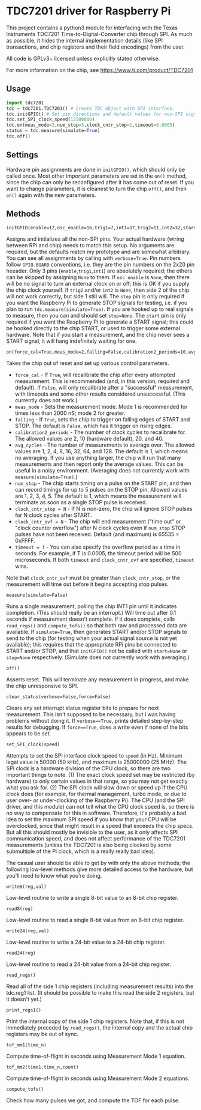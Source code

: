 # TDC7201 driver for Raspberry Pi

This project contains a python3 module for interfacing with the Texas Instruments TDC7201 Time-to-Digital-Converter chip through SPI.
As much as possible, it hides the internal implementation details (like SPI transactions, and chip registers and their field encodings) from the user.

All code is GPLv3+ licensed unless explicitly stated otherwise.

For more information on the chip, see https://www.ti.com/product/TDC7201

## Usage

```python
import tdc7201
tdc = tdc7201.TDC7201() # Create TDC object with SPI interface.
tdc.initGPIO() # Set pin directions and default values for non-SPI signals.
tdc.set_SPI_clock_speed(12500000)
tdc.on(meas_mode=2,num_stop=3,clock_cntr_stop=1,timeout=0.0005)
status = tdc.measure(simulate=True)
tdc.off()
```

## Settings

Hardware pin assignments are done in `initGPIO()`, which should only be called once.
Most other important parameters are set in the `on()` method,
since the chip can only be reconfigured after it has come out of reset.
If you want to change parameters, it is cleanest to turn the chip `off()`, and then `on()` again with the new parameters.

## Methods

    initGPIO(enable=12,osc_enable=16,trig1=7,int1=37,trig2=11,int2=32,start=18,stop=22,verbose=False)

Assigns and initializes all the non-SPI pins.
Your actual hardware (wiring between RPi and chip) needs to match this setup.
No arguments are required, but the defaults match my prototype and are somewhat arbitrary.
You can see all assignments by calling with `verbose=True`.
Pin numbers follow `GPIO.BOARD` conventions,
i.e. they are the pin numbers on the 2x20 pin heeader.
Only 3 pins (`enable`,`trig1`,`int1`) are absolutely required;
the others can be skipped by assigning `None` to them.
If `osc_enable` is `None`, then there will be no signal to turn an external clock on or off; this is OK if you supply the chip clock yourself.
If `trig2` and/or `int2` is `None`, then side 2 of the chip will not work correctly, but side 1 still will.
The `stop` pin is only required if you want the Raspberry Pi to generate STOP signals for testing, i.e. if you plan to run `tdc.measure(simulate=True)`.
If you are hooked up to real signals to measure, then you can and should set `stop=None`.
The `start` pin is only required if you want the Raspberry Pi to generate a START signal; this could be hooked directly to the chip START, or used to trigger some external hardware.
Note that if you start a measurement, and the chip never sees a START signal, it will hang indefinitely waiting for one.

    on(force_cal=True,meas_mode=2,falling=False,calibration2_periods=10,avg_cycles=1,num_stop=1,clock_cntr_stop=0,clock_cntr_ovf=0xFFFF,timeout=None)

Takes the chip out of reset and set up various control parameters.

* `force_cal` -
If `True`, will recalibrate the chip after every attempted measurement.
This is recommended (and, in this version, required and default).
If `False`, will only recalibrate after a "successful" measurement,
with timeouts and some other results considered unsuccessful.
(This currently does not work.)
* `meas_mode` -
Sets the measurement mode.
Mode 1 is recommended for times less than 2000 nS; mode 2 for greater.
* `falling` -
If `True`, sets the chip to trigger on falling edges of START and STOP.
The default is `False`, which has it trigger on rising edges.
* `calibration2_periods` - The number of clock cycles to recalibrate for. The allowed values are 2, 10 (hardware default), 20, and 40.
* `avg_cycles` -
The number of measurements to average over.
The allowed values are 1, 2, 4, 8, 16, 32, 64, and 128.
The default is 1, which means no averaging.
If you use anything larger, the chip will run that many measurements and then report only the average values.
This can be useful in a noisy environment.
(Averaging does not currently work with `measure(simulate=True)`.)
* `num_stop` -
The chip starts timing on a pulse on the START pin, and then can record timings for up to 5 pulses on the STOP pin.
Allowed values are 1, 2, 3, 4, 5.
The default is 1, which means the measurement will terminate as soon as a single STOP pulse is received.
* `clock_cntr_stop = N` - If N is non-zero, the chip will ignore STOP pulses for N clock cycles after START.
* `clock_cntr_ovf = N` - The chip will end measurement ("time out" or "clock counter overflow") after N clock cycles even if `num_stop` STOP pulses have not been received.
Default (and maximum) is 65535 = 0xFFFF.
* `timeout = T` - You can also specify the overflow period as a time in seconds. For example, if T is 0.0005, the timeout period will be 500 microseconds. If both `timeout` and `clock_cntr_ovf` are specified, `timeout` wins.

Note that `clock_cntr_ovf` must be greater than `clock_cntr_stop`,
or the measurement will time out before it begins accepting stop pulses.

    measure(simulate=False)

Runs a single measurement, polling the chip INT1 pin until it indicates completion.
(This should really be an interrupt.)
Will time out after 0.1 seconds if measurement doesn't complete.
If it does complete, calls `read_regs()` and `compute_tofs()` so that both raw and processed data are available.
If `simulate=True`, then generates START and/or STOP signals to send to the chip
(for testing when your actual signal source is not yet available);
this requires that the appropriate RPi pins be connected to START and/or STOP,
and that `initGPIO()` not be called with `start=None` or `stop=None` respectively.
(Simulate does not currently work with averaging.)

    off()

Asserts reset. This will terminate any measurement in progress, and make the chip unresponsive to SPI.

    clear_status(verbose=False,force=False)

Clears any set interrupt status register bits to prepare for next measurement.
This isn't supposed to be necessary, but I was having problems without doing it.
If `verbose==True`, prints detailed step-by-step results for debugging.
If `force==True`, does a write even if none of the bits appears to be set.

    set_SPI_clock(speed)

Attempts to set the SPI interface clock speed to `speed` (in Hz).
Minimum legal value is 50000 (50 kHz), and maximum is 25000000 (25 MHz).
The SPI clock is a hardware division of the CPU clock, so there are two important things to note.
(1) The exact clock speed set may be restricted (by hardware) to only certain values in that range, so you may not get exactly what you ask for.
(2) The SPI clock will slow down or speed up if the CPU clock does (for example, for thermal management, turbo mode, or due to user over- or under-clocking of the Raspberry Pi).
 The CPU (and the SPI driver, and this module) can not tell what the CPU clock speed is, so there is no way to compensate for this in software.
Therefore, it's probably a bad idea to set the maximum SPI speed if you know that your CPU will be overclocked, since that might result in a speed that exceeds the chip specs.
But all this should mostly be invisible to the user, as it only affects SPI communication speed, and does not affect performance of the TDC7201 measurements (unless the TDC7201 is also being clocked by some submultiple of the Pi clock, which is a really really bad idea).

The casual user should be able to get by with only the above methods; the following low-level methods give more detailed access to the hardware, but you'll need to know what you're doing.

    write8(reg,val)

Low-level routine to write a single 8-bit value to an 8-bit chip register.

    read8(reg)

Low-level routine to read a single 8-bit value from an 8-bit chip register.

    write24(reg,val)

Low-level routine to write a 24-bit value to a 24-bit chip register.

    read24(reg)

Low-level routine to read a 24-bit value from a 24-bit chip register.

    read_regs()

Read all of the side 1 chip registers (including measurement results) into the tdc.reg1 list.
(It should be possible to make this read the side 2 registers, but it doesn't yet.)

    print_regs1()

Print the internal copy of the side 1 chip registers. Note that, if this is not immediately preceded by `read_regs()`, the internal copy and the actual chip registers may be out of sync.

    tof_mm1(time_n)

Compute time-of-flight in seconds using Measurement Mode 1 equation.

    tof_mm2(time1,time_n,count)

Compute time-of-flight in seconds using Measurement Mode 2 equations.

    compute_tofs()

Check how many pulses we got, and compute the TOF for each pulse.
